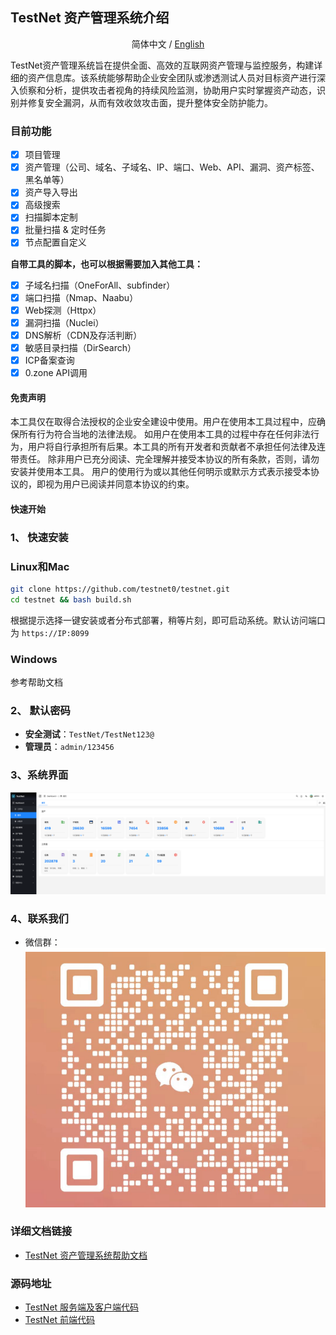## TestNet 资产管理系统介绍
<div align="center">

简体中文 / [English](./README-en)

</div>
TestNet资产管理系统旨在提供全面、高效的互联网资产管理与监控服务，构建详细的资产信息库。该系统能够帮助企业安全团队或渗透测试人员对目标资产进行深入侦察和分析，提供攻击者视角的持续风险监测，协助用户实时掌握资产动态，识别并修复安全漏洞，从而有效收敛攻击面，提升整体安全防护能力。

### 目前功能

- [X] 项目管理
- [X] 资产管理（公司、域名、子域名、IP、端口、Web、API、漏洞、资产标签、黑名单等）
- [X] 资产导入导出
- [X] 高级搜索
- [X] 扫描脚本定制
- [X] 批量扫描 & 定时任务
- [X] 节点配置自定义

**自带工具的脚本，也可以根据需要加入其他工具：**

- [X] 子域名扫描（OneForAll、subfinder）
- [X] 端口扫描（Nmap、Naabu）
- [X] Web探测（Httpx）
- [X] 漏洞扫描（Nuclei）
- [X] DNS解析（CDN及存活判断）
- [X] 敏感目录扫描（DirSearch）
- [X] ICP备案查询
- [X] 0.zone API调用

#### 免责声明
本工具仅在取得合法授权的企业安全建设中使用。用户在使用本工具过程中，应确保所有行为符合当地的法律法规。
如用户在使用本工具的过程中存在任何非法行为，用户将自行承担所有后果。本工具的所有开发者和贡献者不承担任何法律及连带责任。
除非用户已充分阅读、完全理解并接受本协议的所有条款，否则，请勿安装并使用本工具。 
用户的使用行为或以其他任何明示或默示方式表示接受本协议的，即视为用户已阅读并同意本协议的约束。
#### 快速开始

### 1、 **快速安装**
### Linux和Mac

```bash
git clone https://github.com/testnet0/testnet.git
cd testnet && bash build.sh
```
根据提示选择一键安装或者分布式部署，稍等片刻，即可启动系统。默认访问端口为 `https://IP:8099`
### Windows
 参考帮助文档

### 2、 **默认密码**
   - **安全测试**：`TestNet/TestNet123@`
   - **管理员**：`admin/123456`

### 3、系统界面
![](https://raw.githubusercontent.com/testnet0/testnet/main/doc/img/dashboard.png)

### 4、联系我们
- 微信群：
  ![](https://raw.githubusercontent.com/testnet0/testnet/main/doc/img/wechat.png)
### 详细文档链接

- [TestNet 资产管理系统帮助文档](https://m55giu8f62.feishu.cn/wiki/space/7392494809428508674)

### 源码地址
- [TestNet 服务端及客户端代码](https://github.com/testnet0/testnet-java)
- [TestNet 前端代码](https://github.com/testnet0/testnet-vue3)